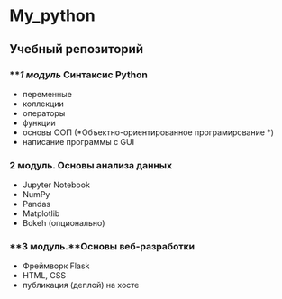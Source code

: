# My_python

## Учебный репозиторий

### ***1 модуль* Синтаксис Python

- переменные
- коллекции
- операторы
- функции
- основы ООП (*Объектно-ориентированное програмирование *)
- написание программы с GUI 

### **2 модуль.** Основы анализа данных

- Jupyter Notebook
- NumPy
- Pandas
- Matplotlib
- Bokeh (опционально)

### **3 модуль.**Основы веб-разработки

- Фреймворк Flask
- HTML, CSS
- публикация (деплой) на хосте
